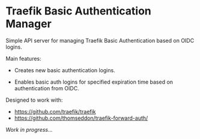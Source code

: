 # Traefik Basic Authentication Manager

Simple API server for managing Traefik Basic Authentication based on OIDC logins.

Main features:

- Creates new basic authentication logins.

- Enables basic auth logins for specified expiration time based on authentication from OIDC.

Designed to work with:

- <https://github.com/traefik/traefik>
- <https://github.com/thomseddon/traefik-forward-auth/>

*Work in progress...*
